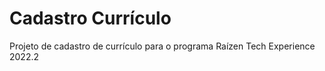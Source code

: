 # Cadastro Currículo

Projeto de cadastro de currículo para o programa Raízen Tech Experience 2022.2
